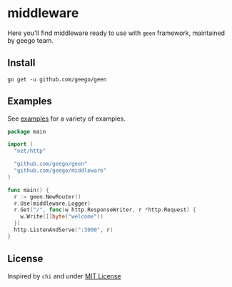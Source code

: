 # middleware

Here you'll find middleware ready to use with `geen` framework, maintained by geego team.

## Install

`go get -u github.com/geego/geen`

## Examples

See [examples](https://github.com/geego/example) for a variety of examples.

```go
package main

import (
  "net/http"

  "github.com/geego/geen"
  "github.com/geego/middleware"
)

func main() {
  r := geen.NewRouter()
  r.Use(middleware.Logger)
  r.Get("/", func(w http.ResponseWriter, r *http.Request) {
    w.Write([]byte("welcome"))
  })
  http.ListenAndServe(":3000", r)
}
```

## License

Inspired by `chi` and under [MIT License](./LICENSE)